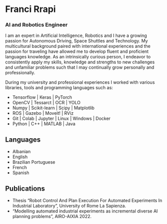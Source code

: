 # Franci Rrapi
### AI and Robotics Engineer

I am an expert in Artificial Intelligence, Robotics and I have a growing passion for Autonomous Driving, Space Shuttles and Technology. My multicultural background paired with international experiences and the passion for traveling have allowed me to develop fluent and proficient languages knowledge. As an intrinsically curious person, I endeavor to consistently apply my skills, knowledge and strengths to new challenges and unfamiliar problems such that I may continually grow personally and professionally.

During my university and professional experiences I worked with various libraries, tools and programming languages such as:
- Tensorflow | Keras | PyTorch 
- OpenCV | Tessarct | OCR | YOLO
- Numpy | Scikit-learn | Scipy | Matplotlib
- ROS | Gazebo | Moveit! | RViz
- Git | Colab | Jupyter | Linux | Windows | Docker
- Python | C++ | MATLAB | Java

## Languages
- Albanian
- English
- Brazilian Portuguese
- French
- Spanish
  
## Publications

- Thesis “Robot Control And Plan Execution For Automated Experiments In Industrial Laboratory”, University of Rome La Sapienza.
- “Modelling automated industrial experiments as incremental diverse AI planning problems”, AIRO-AIXIA 2022.
